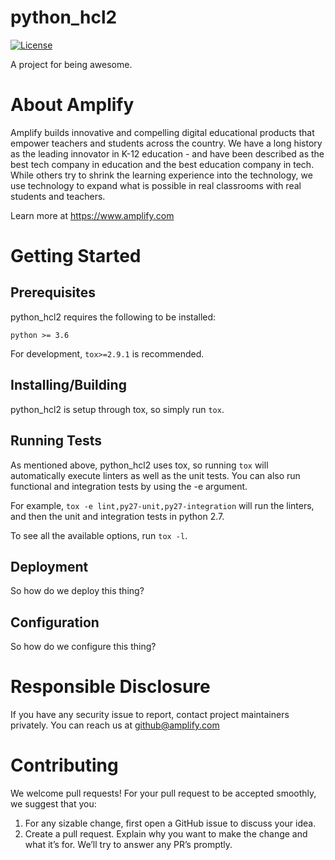 # python_hcl2
[![License](https://img.shields.io/badge/license-MIT-blue.svg)](https://raw.githubusercontent.com/amplify-education/python_hcl2/master/LICENSE)

A project for being awesome.
# About Amplify
Amplify builds innovative and compelling digital educational products that empower teachers and students across the country. We have a long history as the leading innovator in K-12 education - and have been described as the best tech company in education and the best education company in tech. While others try to shrink the learning experience into the technology, we use technology to expand what is possible in real classrooms with real students and teachers.

Learn more at https://www.amplify.com

# Getting Started
## Prerequisites
python_hcl2 requires the following to be installed:
```
python >= 3.6
```

For development, `tox>=2.9.1` is recommended.

## Installing/Building
python_hcl2 is setup through tox, so simply run `tox`.

## Running Tests
As mentioned above, python_hcl2 uses tox, so running `tox` will automatically execute linters as well as the unit tests. You can also run functional and integration tests by using the -e argument.

For example, `tox -e lint,py27-unit,py27-integration` will run the linters, and then the unit and integration tests in python 2.7.

To see all the available options, run `tox -l`.

## Deployment
So how do we deploy this thing?

## Configuration
So how do we configure this thing?
# Responsible Disclosure
If you have any security issue to report, contact project maintainers privately.
You can reach us at <github@amplify.com>

# Contributing
We welcome pull requests! For your pull request to be accepted smoothly, we suggest that you:
1. For any sizable change, first open a GitHub issue to discuss your idea.
2. Create a pull request.  Explain why you want to make the change and what it’s for.
We’ll try to answer any PR’s promptly.
